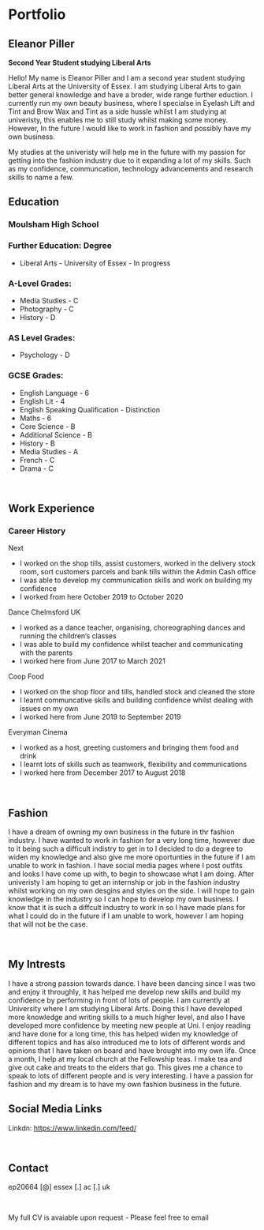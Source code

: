 # Portfolio
## Eleanor Piller
  
**Second Year Student studying Liberal Arts**

Hello! My name is Eleanor Piller and I am a second year student studying Liberal Arts at the University of Essex. I am studying Liberal Arts to gain better general knowledge and have a broder, wide range further eduction. I currently run my own beauty business, where I specialse in Eyelash Lift and Tint and Brow Wax and Tint as a side hussle whilst I am studying at univeristy, this enables me to still study whilst making some money. However, In the future I would like to work in fashion and possibly have my own business. 

My studies at the univeristy will help me in the future with my passion for getting into the fashion industry due to it expanding a lot of my skills. Such as my confidence, communcation, technology advancements and research skills to name a few. 
<br>

## Education

### Moulsham High School

### Further Education: Degree
- Liberal Arts - University of Essex - In progress

### A-Level Grades:
- Media Studies - C
- Photography - C
- History - D

### AS Level Grades:
- Psychology - D

### GCSE Grades:
- English Language - 6
- English Lit - 4
- English Speaking Qualification - Distinction
- Maths - 6
- Core Science - B
- Additional Science - B
- History - B
- Media Studies - A
- French - C
- Drama - C
<br>

## Work Experience
### Career History
Next 
- I worked on the shop tills, assist customers, worked in the delivery stock room, sort customers parcels and bank tills within the Admin Cash office
- I was able to develop my communication skills and work on building my confidence 
- I worked from here October 2019 to October 2020


Dance Chelmsford UK
- I worked as a dance teacher, organising, choreographing dances and running the children’s classes
- I was able to build my confidence whilst teacher and communicating with the parents
- I worked here from June 2017 to March 2021


Coop Food
- I worked on the shop floor and tills, handled stock and cleaned the store
- I learnt communcative skills and building confidence whilst dealing with issues on my own
- I worked here from June 2019 to September 2019


Everyman Cinema
- I worked as a host, greeting customers and bringing them food and drink
- I learnt lots of skills such as teamwork, flexibility and communications
- I worked here from December 2017 to August 2018

<br>

## Fashion
I have a dream of owning my own business in the future in thr fashion industry. I have wanted to work in fashion for a very long time, however due to it being such a difficult indistry to get in to I decided to do a degree to widen my knowledge and also give me more oportunties in the future if I am unable to work in fashion. I have social media pages where I post outfits and looks I have come up with, to begin to showcase what I am doing. After univeristy I am hoping to get an internship or job in the fashion industry whilst working on my own desgins and styles on the side. I will hope to gain knowledge in the industry so I can hope to develop my own business. I know that it is such a diffcult industry to work in so I have made plans for what I could do in the future if I am unable to work, however I am hoping that will not be the case.

<br>

## My Intrests
I have a strong passion towards dance. I have been dancing since I was two and enjoy it throughly, it has helped me develop new skills and build my confidence by performing in front of lots of people. I am currently at University where I am studying Liberal Arts. Doing this I have developed more knowledge and writing skills to a much higher level, and also I have developed more confidence by meeting new people at Uni. I enjoy reading and have done for a long time, this has helped widen my knowledge of different topics and has also introduced me to lots of different words and opinions that I have taken on board and have brought into my own life. Once a month, I help at my local church at the Fellowship teas. I make tea and give out cake and treats to the elders that go. This gives me a chance to speak to lots of different people and is very interesting. I have a passion for fashion and my dream is to have my own fashion business in the future.
<br>


## Social Media Links

Linkdn: https://www.linkedin.com/feed/

<br>

## Contact

ep20664 [@] essex [.] ac [.] uk


<br>



My full CV is avaiable upon request - Please feel free to email

